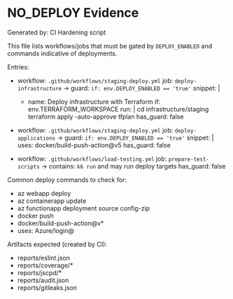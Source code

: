 # NO_DEPLOY Evidence

Generated by: CI Hardening script

This file lists workflows/jobs that must be gated by `DEPLOY_ENABLED` and commands indicative of deployments.

Entries:

- workflow: `.github/workflows/staging-deploy.yml`
  job: `deploy-infrastructure` -> guard: `if: env.DEPLOY_ENABLED == 'true'`
  snippet: |
    - name: Deploy infrastructure with Terraform
      if: env.TERRAFORM_WORKSPACE
      run: |
        cd infrastructure/staging
        terraform apply -auto-approve tfplan
  has_guard: false

- workflow: `.github/workflows/staging-deploy.yml`
  job: `deploy-applications` -> guard: `if: env.DEPLOY_ENABLED == 'true'`
  snippet: |
    uses: docker/build-push-action@v5
  has_guard: false

- workflow: `.github/workflows/load-testing.yml`
  job: `prepare-test-scripts` -> contains: `k6 run` and may run deploy targets
  has_guard: false

Common deploy commands to check for:
- az webapp deploy
- az containerapp update
- az functionapp deployment source config-zip
- docker push
- docker/build-push-action@v*
- uses: Azure/login@

Artifacts expected (created by CI):
- reports/eslint.json
- reports/coverage/*
- reports/jscpd/*
- reports/audit.json
- reports/gitleaks.json
